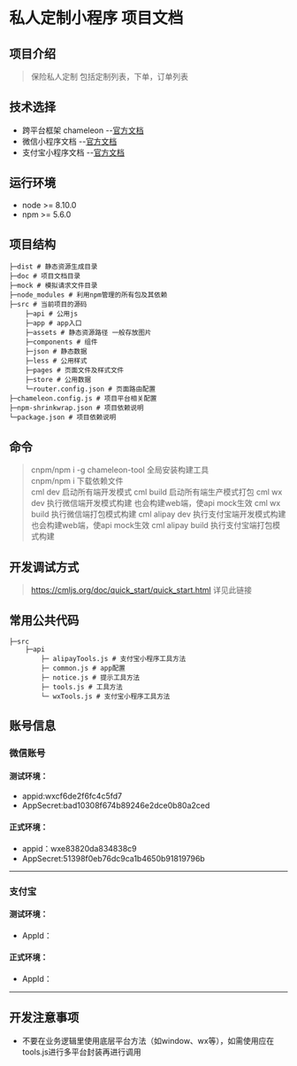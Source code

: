 # 私人定制小程序 项目文档

## 项目介绍

> 保险私人定制
> 包括定制列表，下单，订单列表

## 技术选择

- 跨平台框架 chameleon --[官方文档](https://cmljs.org/#/)
- 微信小程序文档 --[官方文档](https://developers.weixin.qq.com/miniprogram/dev/framework/)
- 支付宝小程序文档 --[官方文档](https://docs.alipay.com/mini/developer/getting-started)

## 运行环境
- node >= 8.10.0 
- npm >= 5.6.0

## 项目结构

```
├─dist # 静态资源生成目录
├─doc # 项目文档目录
├─mock # 模拟请求文件目录
├─node_modules # 利用npm管理的所有包及其依赖
├─src # 当前项目的源码
    ├─api # 公用js
    ├─app # app入口
    ├─assets # 静态资源路径 一般存放图片
    ├─components # 组件
    ├─json # 静态数据
    ├─less # 公用样式
    ├─pages # 页面文件及样式文件
    ├─store # 公用数据
    └─router.config.json # 页面路由配置
├─chameleon.config.js # 项目平台相关配置
├─npm-shrinkwrap.json # 项目依赖说明
└─package.json # 项目依赖说明
```

## 命令

> cnpm/npm i -g chameleon-tool 全局安装构建工具  
> cnpm/npm i 下载依赖文件  
> cml dev 启动所有端开发模式 
> cml build 启动所有端生产模式打包
> cml wx dev 执行微信端开发模式构建 也会构建web端，使api mock生效
> cml wx build 执行微信端打包模式构建
> cml alipay dev 执行支付宝端开发模式构建 也会构建web端，使api mock生效
> cml alipay build 执行支付宝端打包模式构建

## 开发调试方式

> https://cmljs.org/doc/quick_start/quick_start.html 详见此链接

## 常用公共代码

```
├─src
    ├─api 
        ├─ alipayTools.js # 支付宝小程序工具方法 
        ├─ common.js # app配置 
        ├─ notice.js # 提示工具方法 
        ├─ tools.js # 工具方法 
        └─ wxTools.js # 支付宝小程序工具方法 
```

## 账号信息

### 微信账号

#### 测试环境：

- appid:wxcf6de2f6fc4c5fd7
- AppSecret:bad10308f674b89246e2dce0b80a2ced

#### 正式环境：

- appid：wxe83820da834838c9
- AppSecret:51398f0eb76dc9ca1b4650b91819796b

---

### 支付宝

#### 测试环境：

- AppId：

#### 正式环境：

- AppId：

---

## 开发注意事项
- 不要在业务逻辑里使用底层平台方法（如window、wx等），如需使用应在tools.js进行多平台封装再进行调用
